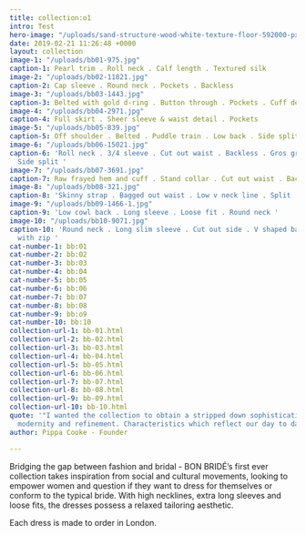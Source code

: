 ```yaml
---
title: collection:o1
intro: Test
hero-image: "/uploads/sand-structure-wood-white-texture-floor-592000-pxhere.com.jpg"
date: 2019-02-21 11:26:48 +0000
layout: collection
image-1: "/uploads/bb01-975.jpg"
caption-1: Pearl trim . Roll neck . Calf length . Textured silk
image-2: "/uploads/bb02-11821.jpg"
caption-2: Cap sleeve . Round neck . Pockets . Backless
image-3: "/uploads/bb03-1443.jpg"
caption-3: Belted with gold d-ring . Button through . Pockets . Cuff detail
image-4: "/uploads/bb04-2971.jpg"
caption-4: Full skirt . Sheer sleeve & waist detail . Pockets
image-5: "/uploads/bb05-839.jpg"
caption-5: Off shoulder . Belted . Puddle train . Low back . Side split . Heavy crepe
image-6: "/uploads/bb06-15021.jpg"
caption-6: 'Roll neck . 3/4 sleeve . Cut out waist . Backless . Gros grain trim .
  Side split '
image-7: "/uploads/bb07-3691.jpg"
caption-7: Raw frayed hem and cuff . Stand collar . Cut out waist . Backless
image-8: "/uploads/bb08-321.jpg"
caption-8: 'Skinny strap . Bagged out waist . Low v neck line . Split '
image-9: "/uploads/bb09-1466-1.jpg"
caption-9: 'Low cowl back . Long sleeve . Loose fit . Round neck '
image-10: "/uploads/bb10-9071.jpg"
caption-10: 'Round neck . Long slim sleeve . Cut out side . V shaped back . Side split
  with zip '
cat-number-1: bb:01
cat-number-2: bb:02
cat-number-3: bb:03
cat-number-4: bb:04
cat-number-5: bb:05
cat-number-6: bb:06
cat-number-7: bb:07
cat-number-8: bb:08
cat-number-9: bb:o9
cat-number-10: bb:10
collection-url-1: bb-01.html
collection-url-2: bb-02.html
collection-url-3: bb-03.html
collection-url-4: bb-04.html
collection-url-5: bb-05.html
collection-url-6: bb-06.html
collection-url-7: bb-07.html
collection-url-8: bb-08.html
collection-url-9: bb-09.html
collection-url-10: bb-10.html
quote: '"I wanted the collection to obtain a stripped down sophistication thats boasts
  modernity and refinement. Characteristics which reflect our day to day wardrobes."'
author: Pippa Cooke - Founder

---
```

Bridging the gap between fashion and bridal - BON BRIDÉ’s first ever collection takes inspiration from social and cultural movements, looking to empower women and question if they want to dress for themselves or conform to the typical bride. With high necklines, extra long sleeves and loose fits, the dresses possess a relaxed tailoring aesthetic.

Each dress is made to order in London.